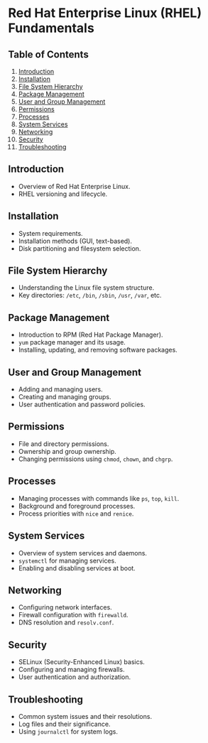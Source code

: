 # Red Hat Enterprise Linux (RHEL) Fundamentals

## Table of Contents
1. [Introduction](#introduction)
2. [Installation](#installation)
3. [File System Hierarchy](#file-system-hierarchy)
4. [Package Management](#package-management)
5. [User and Group Management](#user-and-group-management)
6. [Permissions](#permissions)
7. [Processes](#processes)
8. [System Services](#system-services)
9. [Networking](#networking)
10. [Security](#security)
11. [Troubleshooting](#troubleshooting)

## Introduction
- Overview of Red Hat Enterprise Linux.
- RHEL versioning and lifecycle.

## Installation
- System requirements.
- Installation methods (GUI, text-based).
- Disk partitioning and filesystem selection.

## File System Hierarchy
- Understanding the Linux file system structure.
- Key directories: `/etc`, `/bin`, `/sbin`, `/usr`, `/var`, etc.

## Package Management
- Introduction to RPM (Red Hat Package Manager).
- `yum` package manager and its usage.
- Installing, updating, and removing software packages.

## User and Group Management
- Adding and managing users.
- Creating and managing groups.
- User authentication and password policies.

## Permissions
- File and directory permissions.
- Ownership and group ownership.
- Changing permissions using `chmod`, `chown`, and `chgrp`.

## Processes
- Managing processes with commands like `ps`, `top`, `kill`.
- Background and foreground processes.
- Process priorities with `nice` and `renice`.

## System Services
- Overview of system services and daemons.
- `systemctl` for managing services.
- Enabling and disabling services at boot.

## Networking
- Configuring network interfaces.
- Firewall configuration with `firewalld`.
- DNS resolution and `resolv.conf`.

## Security
- SELinux (Security-Enhanced Linux) basics.
- Configuring and managing firewalls.
- User authentication and authorization.

## Troubleshooting
- Common system issues and their resolutions.
- Log files and their significance.
- Using `journalctl` for system logs.



